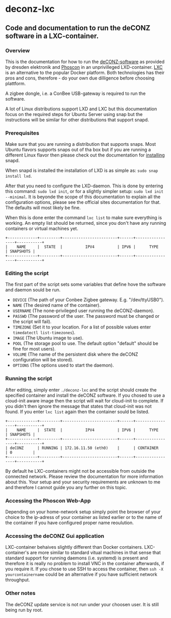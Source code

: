 # deconz-lxc
## Code and documentation to run the deCONZ software in a LXC-container.

### Overview ###
This is the documentation for how to run the [deCONZ-software](https://www.dresden-elektronik.com/wireless/software/deconz.htm) as provided by dresden elektronik and [Phoscon](phoscon.de) in an unprivilleged LXD-container. [LXC](https://linuxcontainers.org) is an alternative to the popular Docker platform. Both technologies has their pros and cons, therefore - do your own due dilligence before choosing plattform.

A zigbee dongle, i.e. a ConBee USB-gateway is required to run the software.

A lot of Linux distributions support LXD and LXC but this documentation focus on the required steps for Ubuntu Server using snap but the instructions will be similar for other distributions that support snapd.

### Prerequisites ###
Make sure that you are running a distribution that supports snaps. Most Ubuntu flavors supports snaps out of tha box but if you are running a different Linux flavor then please check out the documentation for [installing](https://snapcraft.io/docs/installing-snapd) snapd.

When snapd is installed the installation of LXD is as simple as: `sudo snap install lxd`.

After that you need to configure the LXD-daemon. This is done by entering this command: `sudo lxd init`, or for a slightly simpler setup: `sudo lxd init --minimal`. It is beyonde the scope of this documentation to explain all the configuration options, please see the official sites documentation for that. The defaults will most likely be fine.

When this is done enter the command `lxc list` to make sure everything is working. An empty list should be returned, since you don't have any running containers or virtual machines yet.

    +-------------+---------+------------------------+------+-----------------+-----------+
    |    NAME     |  STATE  |          IPV4          | IPV6 |      TYPE       | SNAPSHOTS |
    +-------------+---------+------------------------+------+-----------------+-----------+

### Editing the script ### 
The first part of the script sets some variables that define hove the software and daemon sould be run.

- `DEVICE` (The path of your Conbee Zigbee gateway. E.g. "/dev/ttyUSB0").  
- `NAME` (The desired name of the container).
- `USERNAME` (The none-privileged user running the deCONZ-daemon).
- `PASSWD` (The password of the user. The password must be changed or the script will fail).
- `TIMEZONE` (Set it to your location. For a list of possible values enter `timedatectl list-timezones`).
- `IMAGE` (The Ubuntu image to use).
- `POOL` (The storage pool to use. The default option "default" should be fine for most users).
- `VOLUME` (The name of the persistent disk where the deCONZ configuration will be stored).
- `OPTIONS` (The options used to start the daemon).

### Running the script ###
After editing, simply enter `./deconz-lxc` and the script should create the specified container and install the deCONZ software. If you chosed to use a cloud-init aware image then the script will wait for cloud-init to complete. If you didn't then ignore the message that states that cloud-init was not found. If you enter `lxc list` again then the container sould be listed.

    +-------------+---------+------------------------+------+-----------------+-----------+
    |    NAME     |  STATE  |          IPV4          | IPV6 |      TYPE       | SNAPSHOTS |
    +-------------+---------+------------------------+------+-----------------+-----------+
    | deCONZ      | RUNNING | 172.16.11.50 (eth0)    |      | CONTAINER       | 0         |
    +-------------+---------+------------------------+------+-----------------+-----------+

By default he LXC-containers might not be accessible from outside the connected network. Please review the documentation for more information about this. Your setup and your security requirements are unknown to me and therefore I cannot guide you any further on this topic.

### Accessing the Phoscon Web-App ###
Depending on your home-network setup simply point the browser of your choice to the ip-adress of your container as listed earlier or to the name of the container if you have configured proper name reoulution.

### Accessing the deCONZ Gui application ###
LXC-container behaives slightly different than Docker containers. LXC-container's are more similar to standard vitual machines in that sense that standard support for running daemons (i.e. systemd) is present and therefore it is really no problem to install VNC in the container afterwards, if you require it. If you chose to use SSH to access the container, then `ssh -X yourcontainername` could be an alternative if you have sufficient network throughput.

### Other notes ###
The deCONZ update service is not run under your choosen user. It is still being run by root.

 
